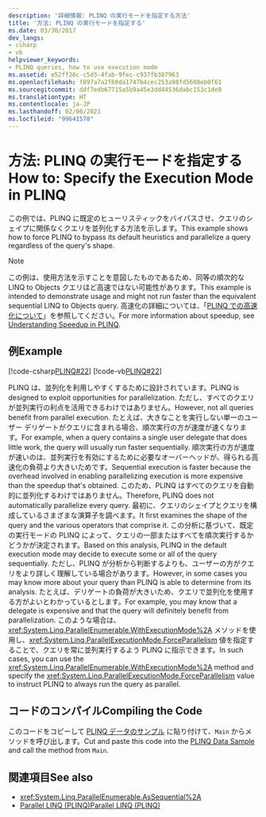```yaml
---
description: '詳細情報: PLINQ の実行モードを指定する方法'
title: '方法: PLINQ の実行モードを指定する'
ms.date: 03/30/2017
dev_langs:
- csharp
- vb
helpviewer_keywords:
- PLINQ queries, how to use execution mode
ms.assetid: e52ff26c-c5d3-4fab-9fec-c937fb387963
ms.openlocfilehash: f897a7a2f60da1747b4cec253a98fd5608eb0f61
ms.sourcegitcommit: ddf7edb67715a5b9a45e3dd44536dabc153c1de0
ms.translationtype: HT
ms.contentlocale: ja-JP
ms.lasthandoff: 02/06/2021
ms.locfileid: "99641578"
---
```

# <a name="how-to-specify-the-execution-mode-in-plinq"></a><span data-ttu-id="1ddc6-103">方法: PLINQ の実行モードを指定する</span><span class="sxs-lookup"><span data-stu-id="1ddc6-103">How to: Specify the Execution Mode in PLINQ</span></span>

<span data-ttu-id="1ddc6-104">この例では、PLINQ に既定のヒューリスティックをバイパスさせ、クエリのシェイプに関係なくクエリを並列化する方法を示します。</span><span class="sxs-lookup"><span data-stu-id="1ddc6-104">This example shows how to force PLINQ to bypass its default heuristics and parallelize a query regardless of the query's shape.</span></span>  
  
> [!NOTE]
> <span data-ttu-id="1ddc6-105">この例は、使用方法を示すことを意図したものであるため、同等の順次的な LINQ to Objects クエリほど高速ではない可能性があります。</span><span class="sxs-lookup"><span data-stu-id="1ddc6-105">This example is intended to demonstrate usage and might not run faster than the equivalent sequential LINQ to Objects query.</span></span> <span data-ttu-id="1ddc6-106">高速化の詳細については、「[PLINQ での高速化について](understanding-speedup-in-plinq.md)」を参照してください。</span><span class="sxs-lookup"><span data-stu-id="1ddc6-106">For more information about speedup, see [Understanding Speedup in PLINQ](understanding-speedup-in-plinq.md).</span></span>  
  
## <a name="example"></a><span data-ttu-id="1ddc6-107">例</span><span class="sxs-lookup"><span data-stu-id="1ddc6-107">Example</span></span>  

 [!code-csharp[PLINQ#22](../../../samples/snippets/csharp/VS_Snippets_Misc/plinq/cs/plinqsamples.cs#22)]
 [!code-vb[PLINQ#22](../../../samples/snippets/visualbasic/VS_Snippets_Misc/plinq/vb/plinqsnippets1.vb#22)]  
  
 <span data-ttu-id="1ddc6-108">PLINQ は、並列化を利用しやすくするために設計されています。</span><span class="sxs-lookup"><span data-stu-id="1ddc6-108">PLINQ is designed to exploit opportunities for parallelization.</span></span> <span data-ttu-id="1ddc6-109">ただし、すべてのクエリが並列実行の利点を活用できるわけではありません。</span><span class="sxs-lookup"><span data-stu-id="1ddc6-109">However, not all queries benefit from parallel execution.</span></span> <span data-ttu-id="1ddc6-110">たとえば、大きなことを実行しない単一のユーザー デリゲートがクエリに含まれる場合、順次実行の方が速度が速くなります。</span><span class="sxs-lookup"><span data-stu-id="1ddc6-110">For example, when a query contains a single user delegate that does little work, the query will usually run faster sequentially.</span></span> <span data-ttu-id="1ddc6-111">順次実行の方が速度が速いのは、並列実行を有効にするために必要なオーバーヘッドが、得られる高速化の負荷より大きいためです。</span><span class="sxs-lookup"><span data-stu-id="1ddc6-111">Sequential execution is faster because the overhead involved in enabling parallelizing execution is more expensive than the speedup that's obtained.</span></span> <span data-ttu-id="1ddc6-112">このため、PLINQ はすべてのクエリを自動的に並列化するわけではありません。</span><span class="sxs-lookup"><span data-stu-id="1ddc6-112">Therefore, PLINQ does not automatically parallelize every query.</span></span> <span data-ttu-id="1ddc6-113">最初に、クエリのシェイプとクエリを構成しているさまざまな演算子を調べます。</span><span class="sxs-lookup"><span data-stu-id="1ddc6-113">It first examines the shape of the query and the various operators that comprise it.</span></span> <span data-ttu-id="1ddc6-114">この分析に基づいて、既定の実行モードの PLINQ によって、クエリの一部またはすべてを順次実行するかどうかが決定されます。</span><span class="sxs-lookup"><span data-stu-id="1ddc6-114">Based on this analysis, PLINQ in the default execution mode may decide to execute some or all of the query sequentially.</span></span> <span data-ttu-id="1ddc6-115">ただし、PLINQ が分析から判断するよりも、ユーザーの方がクエリをより詳しく理解している場合があります。</span><span class="sxs-lookup"><span data-stu-id="1ddc6-115">However, in some cases you may know more about your query than PLINQ is able to determine from its analysis.</span></span> <span data-ttu-id="1ddc6-116">たとえば、デリゲートの負荷が大きいため、クエリで並列化を使用する方がよいとわかっているとします。</span><span class="sxs-lookup"><span data-stu-id="1ddc6-116">For example, you may know that a delegate is expensive and that the query will definitely benefit from parallelization.</span></span> <span data-ttu-id="1ddc6-117">このような場合は、<xref:System.Linq.ParallelEnumerable.WithExecutionMode%2A> メソッドを使用し、<xref:System.Linq.ParallelExecutionMode.ForceParallelism> 値を指定することで、クエリを常に並列実行するよう PLINQ に指示できます。</span><span class="sxs-lookup"><span data-stu-id="1ddc6-117">In such cases, you can use the <xref:System.Linq.ParallelEnumerable.WithExecutionMode%2A> method and specify the <xref:System.Linq.ParallelExecutionMode.ForceParallelism> value to instruct PLINQ to always run the query as parallel.</span></span>  
  
## <a name="compiling-the-code"></a><span data-ttu-id="1ddc6-118">コードのコンパイル</span><span class="sxs-lookup"><span data-stu-id="1ddc6-118">Compiling the Code</span></span>  

 <span data-ttu-id="1ddc6-119">このコードをコピーして [PLINQ データのサンプル](plinq-data-sample.md) に貼り付けて、`Main` からメソッドを呼び出します。</span><span class="sxs-lookup"><span data-stu-id="1ddc6-119">Cut and paste this code into the [PLINQ Data Sample](plinq-data-sample.md) and call the method from `Main`.</span></span>  
  
## <a name="see-also"></a><span data-ttu-id="1ddc6-120">関連項目</span><span class="sxs-lookup"><span data-stu-id="1ddc6-120">See also</span></span>

- <xref:System.Linq.ParallelEnumerable.AsSequential%2A>
- [<span data-ttu-id="1ddc6-121">Parallel LINQ (PLINQ)</span><span class="sxs-lookup"><span data-stu-id="1ddc6-121">Parallel LINQ (PLINQ)</span></span>](introduction-to-plinq.md)
